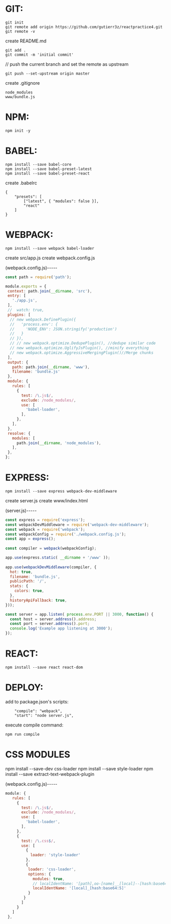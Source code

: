 

# GIT:
```
git init
git remote add origin https://github.com/gutierr3z/reactpractice4.git
git remote -v
```
create README.md
```
git add .
git commit -m 'initial commit'
```
// push the current branch and set the remote as upstream
```
git push --set-upstream origin master
```
create .gitignore
```
node_modules
www/bundle.js
```
# NPM:
```
npm init -y
```
# BABEL:
```
npm install --save babel-core
npm install --save babel-preset-latest
npm install --save babel-preset-react
```
create .babelrc
```
{
    "presets": [
        ["latest", { "modules": false }],
        "react"
    ]
}
```
# WEBPACK:
```
npm install --save webpack babel-loader
```
create src/app.js
create webpack.config.js



(webpack.config.js)-----
```javascript
const path = require('path');

module.exports = {
 context: path.join(__dirname, 'src'),
 entry: [
   './app.js',
 ],
 //  watch: true,
 plugins: [
  // new webpack.DefinePlugin({
  //   'process.env': {
  //     'NODE_ENV': JSON.stringify('production')
  //   }
  // }),
  // // new webpack.optimize.DedupePlugin(), //dedupe similar code 
  // new webpack.optimize.UglifyJsPlugin(), //minify everything
  // new webpack.optimize.AggressiveMergingPlugin()//Merge chunks
 ],
 output: {
   path: path.join(__dirname, 'www'),
   filename: 'bundle.js'
 },
 module: {
   rules: [
     {
       test: /\.js$/,
       exclude: /node_modules/,
       use: [
         'babel-loader',
       ],
     },
   ],
 },
 resolve: {
   modules: [
     path.join(__dirname, 'node_modules'),
   ],
 },
};
```
# EXPRESS:
```
npm install --save express webpack-dev-middleware
```
create server.js
create www/index.html

(server.js)-----
```javascript
const express = require('express');
const webpackDevMiddleware = require('webpack-dev-middleware');
const webpack = require('webpack');
const webpackConfig = require('./webpack.config.js');
const app = express();
 
const compiler = webpack(webpackConfig);

app.use(express.static( __dirname + '/www' ));
 
app.use(webpackDevMiddleware(compiler, {
  hot: true,
  filename: 'bundle.js',
  publicPath: '/',
  stats: {
    colors: true,
  },
  historyApiFallback: true,
}));

const server = app.listen( process.env.PORT || 3000, function() {
  const host = server.address().address;
  const port = server.address().port;
  console.log('Example app listening at 3000');
});
```
# REACT:
```
npm install --save react react-dom
```

# DEPLOY:

add to package.json's scripts:
```
    "compile": "webpack", 
    "start": "node server.js",
```

execute compile command:

```
npm run compile
```


# CSS MODULES

npm install --save-dev css-loader
npm install --save style-loader
npm install --save extract-text-webpack-plugin

(webpack.config.js)-----
```javascript
module: {
   rules: [
     {
       test: /\.js$/,
       exclude: /node_modules/,
       use: [
         'babel-loader',
       ],
     },
     {
       test: /\.css$/,
       use: [
         {
           loader: 'style-loader'
         },
         {
          loader: 'css-loader',
          options: {
            modules: true,
            // localIdentName: '[path],oo-[name]__[local]--[hash:base64:5]'
            localIdentName: '[local]_[hash:base64:5]'
          }
        }
       ]
     }
   ]
 },
 ```